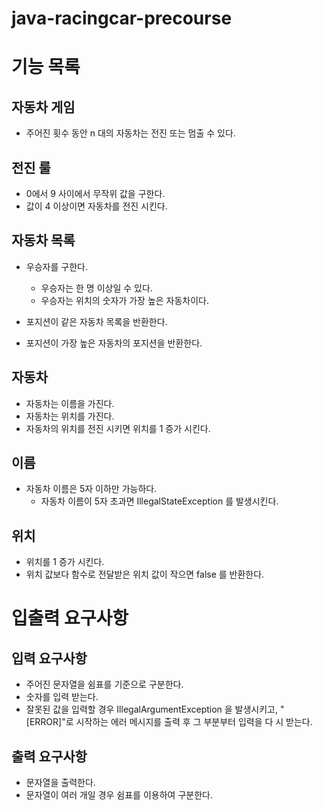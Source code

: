 # java-racingcar-precourse

# 기능 목록

## 자동차 게임
- 주어진 횟수 동안 n 대의 자동차는 전진 또는 멈출 수 있다.

## 전진 룰
- 0에서 9 사이에서 무작위 값을 구한다.
- 값이 4 이상이면 자동차를 전진 시킨다.

## 자동차 목록

- 우승자를 구한다.
    - 우승자는 한 명 이상일 수 있다.
    - 우승자는 위치의 숫자가 가장 높은 자동차이다.

- 포지션이 같은 자동차 목록을 반환한다.

- 포지션이 가장 높은 자동차의 포지션을 반환한다.

## 자동차

- 자동차는 이름을 가진다.
- 자동차는 위치를 가진다.
- 자동차의 위치를 전진 시키면 위치를 1 증가 시킨다.

## 이름

- 자동차 이름은 5자 이하만 가능하다.
    - 자동차 이름이 5자 초과면 IllegalStateException 를 발생시킨다.

## 위치

- 위치를 1 증가 시킨다.
- 위치 값보다 함수로 전달받은 위치 값이 작으면 false 를 반환한다.

# 입출력 요구사항

## 입력 요구사항

- 주어진 문자열을 쉼표를 기준으로 구분한다.
- 숫자를 입력 받는다.
- 잘못된 값을 입력할 경우 IllegalArgumentException 을 발생시키고, "[ERROR]"로 시작하는 에러 메시지를 출력 후 그 부분부터 입력을 다 시 받는다.

## 출력 요구사항

- 문자열을 출력한다.
- 문자열이 여러 개일 경우 쉼표를 이용하여 구분한다.

